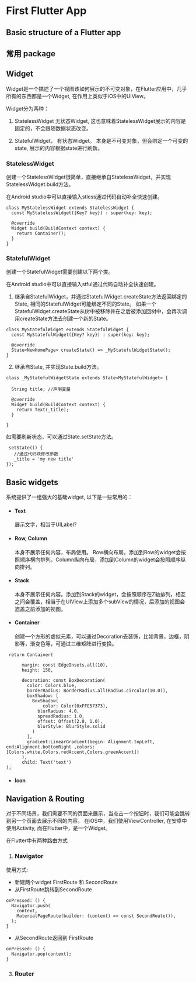 # First Flutter App

## Basic structure of a Flutter app

## 常用 package



## <a id='Wdiget'>Widget</a> 

Widget是一个描述了一个视图该如何展示的不可变对象，在Flutter应用中，几乎所有的东西都是一个Widget, 在作用上类似于iOS中的UIView。

Widget分为两种：

1. StatelessWidget 无状态Widget, 这也意味着StatelessWidget展示的内容是固定的，不会跟随数据状态改变。

2. StatefulWidget， 有状态Widget。 本身是不可变对象，但会绑定一个可变的state, 展示的内容根据state进行刷新。

### StatelessWidget

创建一个StatelessWidget很简单，直接继承自StatelessWidget，并实现StatelessWidget.build方法。 

在Android studio中可以直接输入stless通过代码自动补全快速创建。

```
class MyStatelessWidget extends StatelessWidget {
  const MyStatelessWidget({Key? key}) : super(key: key);

  @override
  Widget build(BuildContext context) {
    return Container();
  }
}
```

### StatefulWidget

创建一个StatefulWidget需要创建以下两个类。

在Android studio中可以直接输入stful通过代码自动补全快速创建。

1. 继承自StatefulWidget，并通过StatefulWidget.createState方法返回绑定的State, 相同的StatefulWidget可能绑定不同的State。 如果一个StatefulWidget.createState从树中被移除并在之后被添加回树中，会再次调用createState方法去创建一个新的State。

```
class MyStatefulWidget extends StatefulWidget {
  const MyStatefulWidget({Key? key}) : super(key: key);

  @override
  State<NewHomePage> createState() => _MyStatefulWidgetState();
}
```
2. 继承自State, 并实现State.build方法。
```
class _MyStatefulWidgetState extends State<MyStatefulWidget> {

  String title; //声明变量
  
  @override
  Widget build(BuildContext context) {
    return Text(_title);
  }

}

```

如需要刷新状态，可以通过State.setState方法。

```
 setState(() {
   //通过代码块修改参数
   _title = 'my new title'
});
```


## Basic widgets

系统提供了一组强大的基础widget, 以下是一些常用的：

* #### Text 
    展示文字，相当于UILabel?

* #### Row, Column
    本身不展示任何内容，布局使用。 Row横向布局，添加到Row的widget会按照顺序横向排列。Column纵向布局，添加到Column的widget会按照顺序纵向排列。 

* #### Stack 
   本身不展示任何内容。添加到Stack的widget，会按照顺序在Z轴排列，相互之间会覆盖，相当于在UIView上添加多个subView的情况，后添加的视图会遮盖之前添加的视图。

* #### Container
    创建一个方形的虚拟元素，可以通过Decoration去装饰，比如背景，边框，阴影等，渐变色等，可通过三维矩阵进行变换。

```
 return Container(

      margin: const EdgeInsets.all(10),
      height: 150,

      decoration: const BoxDecoration(
        color: Colors.blue,
        borderRadius: BorderRadius.all(Radius.circular(10.0)),
        boxShadow: [
          BoxShadow(
              color: Color(0xFFE57373),
            blurRadius: 4.0,
            spreadRadius: 1.0,
            offset: Offset(2.0, 1.0),
            blurStyle: BlurStyle.solid
          )
        ],
        gradient:LinearGradient(begin: Alignment.topLeft, end:Alignment.bottomRight ,colors:  [Colors.white,Colors.redAccent,Colors.greenAccent])
      ),
      child: Text('text')      
);
```

* #### Icon



## Navigation & Routing

对于不同场景，我们需要不同的页面来展示，当点击一个按钮时，我们可能会跳转到另一个页面去展示不同的内容。 在iOS中，我们使用ViewController, 在安卓中使用Activity, 而在Flutter中，是一个Widget。

在Flutter中有两种路由方式

1. ### Navigator

使用方式: 
* 新建两个widget FirstRoute 和 SecondRoute
* 从FirstRoute跳转到SecondRoute

```
onPressed: () {
  Navigator.push(
    context,
    MaterialPageRoute(builder: (context) => const SecondRoute()),
  );
}
```

* 从SecondRoute返回到 FirstRoute

```
onPressed: () {
  Navigator.pop(context);
}
```





3. ### Router









